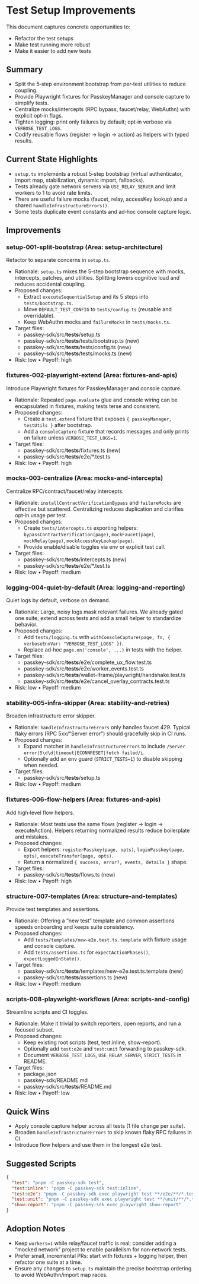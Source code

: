 # Test Setup Improvements

This document captures concrete opportunities to:

- Refactor the test setups
- Make test running more robust
- Make it easier to add new tests


## Summary

- Split the 5‑step environment bootstrap from per‑test utilities to reduce coupling.
- Provide Playwright fixtures for PasskeyManager and console capture to simplify tests.
- Centralize mocks/intercepts (RPC bypass, faucet/relay, WebAuthn) with explicit opt‑in flags.
- Tighten logging: print only failures by default; opt‑in verbose via `VERBOSE_TEST_LOGS`.
- Codify reusable flows (register → login → action) as helpers with typed results.


## Current State Highlights

- `setup.ts` implements a robust 5‑step bootstrap (virtual authenticator, import map, stabilization, dynamic import, fallbacks).
- Tests already gate network servers via `USE_RELAY_SERVER` and limit workers to 1 to avoid rate limits.
- There are useful failure mocks (faucet, relay, accessKey lookup) and a shared `handleInfrastructureErrors()`.
- Some tests duplicate event constants and ad‑hoc console capture logic.


## Improvements

### setup-001-split-bootstrap (Area: setup-architecture)

Refactor to separate concerns in `setup.ts`.

- Rationale: `setup.ts` mixes the 5‑step bootstrap sequence with mocks, intercepts, patches, and utilities. Splitting lowers cognitive load and reduces accidental coupling.
- Proposed changes:
  - Extract `executeSequentialSetup` and its 5 steps into `tests/bootstrap.ts`.
  - Move `DEFAULT_TEST_CONFIG` to `tests/config.ts` (reusable and overridable).
  - Keep WebAuthn mocks and `failureMocks` in `tests/mocks.ts`.
- Target files:
  - passkey-sdk/src/__tests__/setup.ts
  - passkey-sdk/src/__tests__/tests/bootstrap.ts (new)
  - passkey-sdk/src/__tests__/tests/config.ts (new)
  - passkey-sdk/src/__tests__/tests/mocks.ts (new)
- Risk: low • Payoff: high


### fixtures-002-playwright-extend (Area: fixtures-and-apis)

Introduce Playwright fixtures for PasskeyManager and console capture.

- Rationale: Repeated `page.evaluate` glue and console wiring can be encapsulated in fixtures, making tests terse and consistent.
- Proposed changes:
  - Create a `test.extend` fixture that exposes `{ passkeyManager, testUtils }` after bootstrap.
  - Add a `consoleCapture` fixture that records messages and only prints on failure unless `VERBOSE_TEST_LOGS=1`.
- Target files:
  - passkey-sdk/src/__tests__/fixtures.ts (new)
  - passkey-sdk/src/__tests__/e2e/*.test.ts
- Risk: low • Payoff: high


### mocks-003-centralize (Area: mocks-and-intercepts)

Centralize RPC/contract/faucet/relay intercepts.

- Rationale: `installContractVerificationBypass` and `failureMocks` are effective but scattered. Centralizing reduces duplication and clarifies opt‑in usage per test.
- Proposed changes:
  - Create `tests/intercepts.ts` exporting helpers: `bypassContractVerification(page)`, `mockFaucet(page)`, `mockRelay(page)`, `mockAccessKeyLookup(page)`.
  - Provide enable/disable toggles via env or explicit test call.
- Target files:
  - passkey-sdk/src/__tests__/intercepts.ts (new)
  - passkey-sdk/src/__tests__/e2e/*.test.ts
- Risk: low • Payoff: medium


### logging-004-quiet-by-default (Area: logging-and-reporting)

Quiet logs by default, verbose on demand.

- Rationale: Large, noisy logs mask relevant failures. We already gated one suite; extend across tests and add a small helper to standardize behavior.
- Proposed changes:
  - Add `tests/logging.ts` with `withConsoleCapture(page, fn, { verboseEnvVar: "VERBOSE_TEST_LOGS" })`.
  - Replace ad‑hoc `page.on('console', ...)` in tests with the helper.
- Target files:
  - passkey-sdk/src/__tests__/e2e/complete_ux_flow.test.ts
  - passkey-sdk/src/__tests__/e2e/worker_events.test.ts
  - passkey-sdk/src/__tests__/wallet-iframe/playwright/handshake.test.ts
  - passkey-sdk/src/__tests__/e2e/cancel_overlay_contracts.test.ts
- Risk: low • Payoff: medium


### stability-005-infra-skipper (Area: stability-and-retries)

Broaden infrastructure error skipper.

- Rationale: `handleInfrastructureErrors` only handles faucet 429. Typical flaky errors (RPC 5xx/“Server error”) should gracefully skip in CI runs.
- Proposed changes:
  - Expand matcher in `handleInfrastructureErrors` to include `/Server error|5\d\d|timeout|ECONNRESET|fetch failed/i`.
  - Optionally add an env guard (`STRICT_TESTS=1`) to disable skipping when needed.
- Target files:
  - passkey-sdk/src/__tests__/setup.ts
- Risk: low • Payoff: medium


### fixtures-006-flow-helpers (Area: fixtures-and-apis)

Add high‑level flow helpers.

- Rationale: Most tests use the same flows (register → login → executeAction). Helpers returning normalized results reduce boilerplate and mistakes.
- Proposed changes:
  - Export helpers: `registerPasskey(page, opts)`, `loginPasskey(page, opts)`, `executeTransfer(page, opts)`.
  - Return a normalized `{ success, error?, events, details }` shape.
- Target files:
  - passkey-sdk/src/__tests__/flows.ts (new)
- Risk: low • Payoff: high


### structure-007-templates (Area: structure-and-templates)

Provide test templates and assertions.

- Rationale: Offering a “new test” template and common assertions speeds onboarding and keeps suite consistency.
- Proposed changes:
  - Add `tests/templates/new-e2e.test.ts.template` with fixture usage and console capture.
  - Add `tests/assertions.ts` for `expectActionPhases()`, `expectLoggedInState()`.
- Target files:
  - passkey-sdk/src/__tests__/templates/new-e2e.test.ts.template (new)
  - passkey-sdk/src/__tests__/assertions.ts (new)
- Risk: low • Payoff: medium


### scripts-008-playwright-workflows (Area: scripts-and-config)

Streamline scripts and CI toggles.

- Rationale: Make it trivial to switch reporters, open reports, and run a focused subset.
- Proposed changes:
  - Keep existing root scripts (test, test:inline, show-report).
  - Optionally add `test:e2e` and `test:unit` forwarding to passkey-sdk.
  - Document `VERBOSE_TEST_LOGS`, `USE_RELAY_SERVER`, `STRICT_TESTS` in README.
- Target files:
  - package.json
  - passkey-sdk/README.md
  - passkey-sdk/src/__tests__/README.md
- Risk: low • Payoff: low


## Quick Wins

- Apply console capture helper across all tests (1 file change per suite).
- Broaden `handleInfrastructureErrors` to skip known flaky RPC failures in CI.
- Introduce flow helpers and use them in the longest e2e test.


## Suggested Scripts

```json
{
  "test": "pnpm -C passkey-sdk test",
  "test:inline": "pnpm -C passkey-sdk test:inline",
  "test:e2e": "pnpm -C passkey-sdk exec playwright test **/e2e/**/*.test.ts",
  "test:unit": "pnpm -C passkey-sdk exec playwright test **/unit/**/*.test.ts",
  "show-report": "pnpm -C passkey-sdk exec playwright show-report"
}
```


## Adoption Notes

- Keep `workers=1` while relay/faucet traffic is real; consider adding a “mocked network” project to enable parallelism for non‑network tests.
- Prefer small, incremental PRs: start with fixtures + logging helper, then refactor one suite at a time.
- Ensure any changes to `setup.ts` maintain the precise bootstrap ordering to avoid WebAuthn/import map races.

